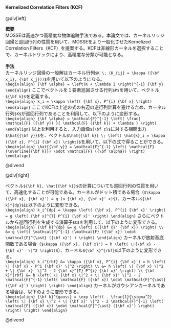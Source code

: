 #### Kernelized Correlation Filters (KCF)

@div[left]

__概要__<br>
MOSSEは高速かつ高精度な物体追跡手法である。本論文では、カーネルリッジ回帰と巡回行列の性質を用いて、MOSSEをより一般化させたKernelized Correlation Filters（KCF）を提案する。KCFは非線形カーネルを選択することで、カーネルトリックにより、高精度な分類が可能となる。<br>
<br>
__手法__<br>
カーネルリッジ回帰の一般解はカーネル行列`$K \; (K_{ij} = \kappa ({\bf x_i}, {\bf x_j}))$`を用いて以下のようになる。<br>
`\begin{align} {\bf \alpha} = \left(K + \lambda I \right)^{-1} {\bf y} \end{align}`
ここでベクトルを１要素巡回させる行列`$P$`を用いて、ベクトル`${\bf k}$`を定義する。<br>
`\begin{align} k_i = \kappa \left( {\bf x}, P^{i} {\bf x} \right) \end{align}`
ここでKCFは上述の式の右辺の逆行列計算を避けるため、カーネル行列`$K$`が巡回行列であることを利用して、以下のように変形する。<br>
`\begin{align} {\bf \alpha} = \mathcal{F}^{-1} \left( \frac{ \mathcal{F} ({\bf y}) }{ \mathcal{F} ({\bf k}) + \lambda } \right) \end{align}`
以上を利用すると、入力画像`${\bf z}$`に対する相関出力`$\hat{{\bf y}}$`を、ベクトル`$\hat{{\bf k}} \; \left( \hat{k}_i = \kappa ({\bf z}, P^{i} {\bf x}) \right)$`を用いて、以下の式で得ることができる。<br>
`\begin{align} \hat{{\bf y}} = \mathcal{F}^{-1} \left( \mathcal{F} (\overline{{\bf k}}) \odot \mathcal{F} ({\bf \alpha}) \right) \end{align}`

@divend

@div[right]

ベクトル`${\bf k}, \hat{{\bf k}}$`の計算についても巡回行列の性質を用いて、高速化することが可能である。カーネルがドット積である場合（`$\kappa ({\bf x}, {\bf x}') = g (< {\bf x}, {\bf x}' >)$`）、カーネル`${\bf k}^{dp}$`は以下のように変形できる。<br>
`\begin{align} k_i^{dp} = \kappa \left( {\bf x}, P^{i} {\bf x}' \right) = g \left( {\bf x}^{T} P^{i} {\bf x}' \right) \end{align}`
さらにベクトルから巡回行列を生成する演算子`$C$`を利用して、以下のように変形できる。<br>
`\begin{align} {\bf k}^{dp} &= g \left( C({\bf x}' {\bf x}) \right) \\ &= g \left( \mathcal{F}^{-1} (\mathcal{F} ({\bf x}) \odot \mathcal{F}^{\ast} ({\bf x}') ) \right) \end{align}`
カーネルが放射基底関数である場合（`$\kappa ({\bf x}, {\bf x}') = h \left( \|{\bf x} - {\bf x}'  \|^2 \right)$`）、カーネル`${\bf k}^{rbf}$`以下のように変形できる。<br>
`\begin{align} k_i^{rbf} &= \kappa ({\bf x}, P^{i} {\bf x}') = h \left( \| {\bf x} - P^i {\bf x}' \|^2 \right) \\ &= h \left( \| {\bf x} \|^2 + \| {\bf x}' \|^2 - 2 {\bf x}^{T} P^{i} {\bf x}' \right) \\ {\bf k}^{rbf} &= h \left( \| {\bf x} \|^2 + \| {\bf x}' \|^2 - 2 \mathcal{F}^{-1} \left( \mathcal{F} ({\bf x}) \odot \mathcal{F}^{\ast} ({\bf x}') \right) \right) \end{align}`
カーネルがガウシアンカーネルである場合は、以下のように変形できる。<br>
`\begin{align} {\bf k}^{gauss} = \exp \left( - \frac{1}{\sigma^2} \left( \| {\bf x} \|^2 + \| {\bf x}' \|^2 - 2 \mathcal{F}^{-1} \left( \mathcal{F} ({\bf x}) \odot \mathcal{F}^{\ast} ({\bf x}') \right)  \right) \right) \end{align}`

@divend
